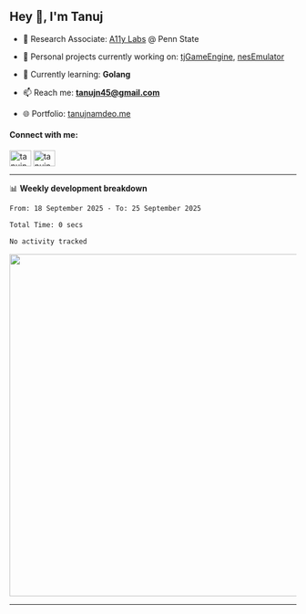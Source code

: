 <h2>Hey 👋, I'm Tanuj</h2>

- 🔬 Research Associate: [A11y Labs](https://a11y.ist.psu.edu/) @ Penn State 

- 🔭 Personal projects currently working on: [tjGameEngine](https://github.com/tanujn45/tjGameEngine), [nesEmulator](https://github.com/tanujn45/nesEmulator)

- 🌱 Currently learning: **Golang**

- 📫 Reach me: **tanujn45@gmail.com**

- 🌐 Portfolio: [tanujnamdeo.me](https://tanujnamdeo.me/)

<h4 align="left">Connect with me:</h4>
<p align="left">
<a href="https://twitter.com/tanujn45" target="blank"><img align="center" src="https://raw.githubusercontent.com/rahuldkjain/github-profile-readme-generator/master/src/images/icons/Social/twitter.svg" alt="tanujn45" height="28" width="38" /></a>
<a href="https://linkedin.com/in/tanujn45" target="blank"><img align="center" src="https://raw.githubusercontent.com/rahuldkjain/github-profile-readme-generator/master/src/images/icons/Social/linked-in-alt.svg" alt="tanujn45" height="28" width="38" /></a>
</p>

-------

📊 **Weekly development breakdown**
<!--START_SECTION:waka-->

```txt
From: 18 September 2025 - To: 25 September 2025

Total Time: 0 secs

No activity tracked
```

<!--END_SECTION:waka-->

<img src="https://wakatime.com/share/@018e9abd-1aa4-4aa6-9db7-5ca3b999e810/4650b67a-98aa-46b4-b598-3d8a2451f0df.svg" width="600"/>

-------

